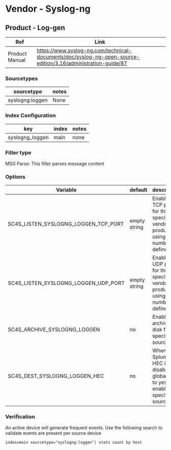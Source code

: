# Vendor - Syslog-ng

## Product -  Log-gen

| Ref            | Link                                                                                                    |
|----------------|---------------------------------------------------------------------------------------------------------|
| Product Manual | https://www.syslog-ng.com/technical-documents/doc/syslog-ng-open-source-edition/3.16/administration-guide/87   |


### Sourcetypes

| sourcetype     | notes                                                                                                   |
|----------------|---------------------------------------------------------------------------------------------------------|
| syslogng:loggen | None                                                                                                    |


### Index Configuration

| key            | index          | notes          |
|----------------|----------------|----------------|
| syslogng_loggen | main          | none          |

### Filter type

MSG Parse: This filter parses message content

### Options

| Variable       | default        | description    |
|----------------|----------------|----------------|
| SC4S_LISTEN_SYSLOGNG_LOGGEN_TCP_PORT      | empty string      | Enable a TCP port for this specific vendor product using the number defined |
| SC4S_LISTEN_SYSLOGNG_LOGGEN_UDP_PORT      | empty string      | Enable a UDP port for this specific vendor product using the number defined |
| SC4S_ARCHIVE_SYSLOGNG_LOGGEN | no | Enable archive to disk for this specific source |
| SC4S_DEST_SYSLOGNG_LOGGEN_HEC | no | When Splunk HEC is disabled globally set to yes to enable this specific source | 

### Verification

An active device will generate frequent events. Use the following search to validate events are present per source device

```
index=main sourcetype="syslogng:loggen"| stats count by host
```
